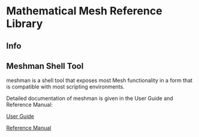 # Mathematical Mesh Reference Library

## Info

## Meshman Shell Tool

meshman is a shell tool that exposes most Mesh functionality in
a form that is compatible with most scripting environments.

Detailed documentation of meshman is given in the User Guide and Reference Manual:

[User Guide](Release/Documents/Web/Guide)

[Reference Manual](Release/Documents/Web/Reference)




